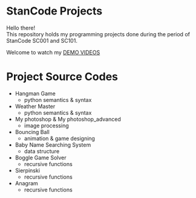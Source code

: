 # StanCode Projects

Hello there!<br>
This repository holds my programming projects done during the period of StanCode SC001 and SC101.

Welcome to watch my [DEMO VIDEOS](https://drive.google.com/drive/folders/1ZixGjM6hGZqtawgXWt9XObby_O-KN3up?usp=sharing)



# Project Source Codes


* Hangman Game
  * python semantics & syntax
* Weather Master
  * python semantics & syntax
* My photoshop & My photoshop_advanced
  * image processing
* Bouncing Ball
  * animation & game designing
* Baby Name Searching System
  * data structure
* Boggle Game Solver
  * recursive functions
* Sierpinski
  * recursive functions
* Anagram
  * recursive functions
